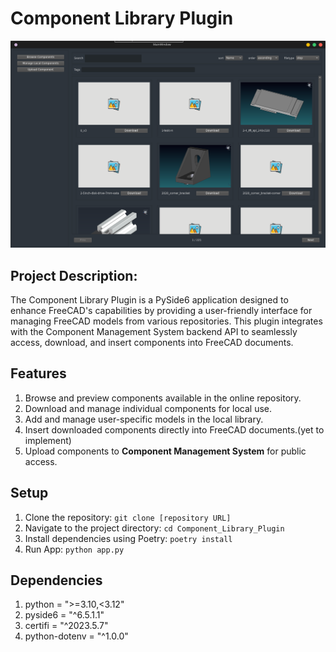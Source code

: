# Component Library Plugin

![Preview](.img/Screenshot_20230822_113246.png)

## Project Description:
The Component Library Plugin is a PySide6 application designed to enhance FreeCAD's capabilities by providing a user-friendly interface for managing FreeCAD models from various repositories. This plugin integrates with the Component Management System backend API to seamlessly access, download, and insert components into FreeCAD documents.


## 	Features
1. Browse and preview components available in the online repository.
2. Download and manage individual components for local use.
3. Add and manage user-specific models in the local library.
4. Insert downloaded components directly into FreeCAD documents.(yet to implement)
5. Upload components to **Component Management System** for public access.

## Setup
1. Clone the repository: `git clone [repository URL]`
2. Navigate to the project directory: `cd Component_Library_Plugin`
3. Install dependencies using Poetry: `poetry install`
4. Run App: `python app.py`

## Dependencies
1. python = ">=3.10,<3.12"
2. pyside6 = "^6.5.1.1"
3. certifi = "^2023.5.7"
4. python-dotenv = "^1.0.0"
